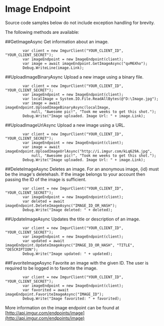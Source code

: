 # Image Endpoint

Source code samples below do not include exception handling for brevity.

The following methods are available:

##GetImageAsync
Get information about an image.

            var client = new ImgurClient("YOUR_CLIENT_ID", "YOUR_CLIENT_SECRET");
            var imageEndpoint = new ImageEndpoint(client);
            var image = await imageEndpoint.GetImageAsync("qvM6Xho");
            Debug.WriteLine(image.Link);

##UploadImageBinaryAsync
Upload a new image using a binary file.

            var client = new ImgurClient("YOUR_CLIENT_ID", "YOUR_CLIENT_SECRET");
            var imageEndpoint = new ImageEndpoint(client);
            var localImage = System.IO.File.ReadAllBytes(@"D:\Image.jpg");
            var image = await imageEndpoint.UploadImageBinaryAsync(localImage,
                null, "Awesome pic!", "Took me weeks to get this shot.");
            Debug.Write("Image uploaded. Image Url: " + image.Link);

##UploadImageUrlAsync
Upload a new image using a URL.

            var client = new ImgurClient("YOUR_CLIENT_ID", "YOUR_CLIENT_SECRET");
            var imageEndpoint = new ImageEndpoint(client);
            var image = await imageEndpoint.UploadImageUrlAsync("http://i.imgur.com/kLq629A.jpg",
                null, "Awesome pic!", "Took me weeks to get this shot.");
            Debug.Write("Image uploaded. Image Url: " + image.Link);

##DeleteImageAsync
Deletes an image. For an anonymous image, {id} must be the image's deletehash.
If the image belongs to your account then passing the ID of the image is sufficient.

            var client = new ImgurClient("YOUR_CLIENT_ID", "YOUR_CLIENT_SECRET");
            var imageEndpoint = new ImageEndpoint(client);
            var deleted = await imageEndpoint.DeleteImageAsync("IMAGE_ID_OR_HASH");
            Debug.Write("Image deleted: " + deleted);

##UpdateImageAsync
Updates the title or description of an image.

            var client = new ImgurClient("YOUR_CLIENT_ID", "YOUR_CLIENT_SECRET");
            var imageEndpoint = new ImageEndpoint(client);
            var updated = await imageEndpoint.UpdateImageAsync("IMAGE_ID_OR_HASH", "TITLE", "DESCRIPTION");
            Debug.Write("Image updated: " + updated);

##FavoriteImageAsync
Favorite an image with the given ID. The user is required to be logged in to favorite the image.

            var client = new ImgurClient("YOUR_CLIENT_ID", "YOUR_CLIENT_SECRET");
            var imageEndpoint = new ImageEndpoint(client);
            var favorited = await imageEndpoint.FavoriteImageAsync("IMAGE_ID");
            Debug.Write("Image favorited: " + favorited);

More information on the image endpoint can be found at [http://api.imgur.com/endpoints/image](http://api.imgur.com/endpoints/image)

